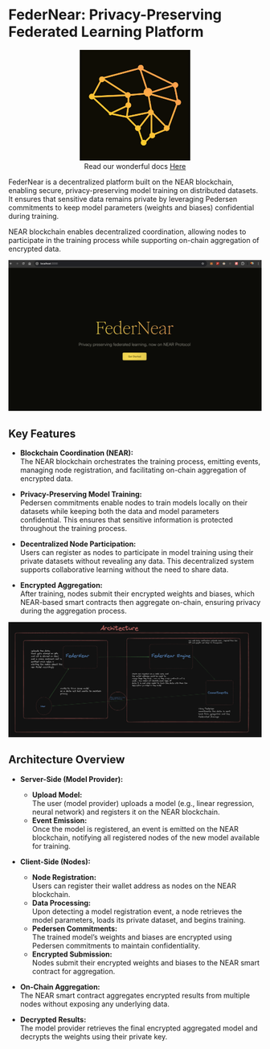 


# FederNear: Privacy-Preserving Federated Learning Platform


<center><img src="./images/FederNear.png" alt="Federnear logo" height="220px"></img></center>

<center>Read our wonderful docs <a href="https://federnear.gitbook.io/federnear">Here</a></center>

FederNear is a decentralized platform built on the NEAR blockchain, enabling secure, privacy-preserving model training on distributed datasets. It ensures that sensitive data remains private by leveraging Pedersen commitments to keep model parameters (weights and biases) confidential during training.



NEAR blockchain enables decentralized coordination, allowing nodes to participate in the training process while supporting on-chain aggregation of encrypted data.

<img src="./images/1.png"></img>


## Key Features

- **Blockchain Coordination (NEAR):**  
  The NEAR blockchain orchestrates the training process, emitting events, managing node registration, and facilitating on-chain aggregation of encrypted data.

- **Privacy-Preserving Model Training:**  
  Pedersen commitments enable nodes to train models locally on their datasets while keeping both the data and model parameters confidential. This ensures that sensitive information is protected throughout the training process.

- **Decentralized Node Participation:**  
  Users can register as nodes to participate in model training using their private datasets without revealing any data. This decentralized system supports collaborative learning without the need to share data.

- **Encrypted Aggregation:**  
  After training, nodes submit their encrypted weights and biases, which NEAR-based smart contracts then aggregate on-chain, ensuring privacy during the aggregation process.


<img src="./images/image.png"></img>



## Architecture Overview

- **Server-Side (Model Provider):**
  - **Upload Model:**  
    The user (model provider) uploads a model (e.g., linear regression, neural network) and registers it on the NEAR blockchain.
  - **Event Emission:**  
    Once the model is registered, an event is emitted on the NEAR blockchain, notifying all registered nodes of the new model available for training.

- **Client-Side (Nodes):**
  - **Node Registration:**  
    Users can register their wallet address as nodes on the NEAR blockchain.
  - **Data Processing:**  
    Upon detecting a model registration event, a node retrieves the model parameters, loads its private dataset, and begins training.
  - **Pedersen Commitments:**  
    The trained model’s weights and biases are encrypted using Pedersen commitments to maintain confidentiality.
  - **Encrypted Submission:**  
    Nodes submit their encrypted weights and biases to the NEAR smart contract for aggregation.

- **On-Chain Aggregation:**  
  The NEAR smart contract aggregates encrypted results from multiple nodes without exposing any underlying data.

- **Decrypted Results:**  
  The model provider retrieves the final encrypted aggregated model and decrypts the weights using their private key.

